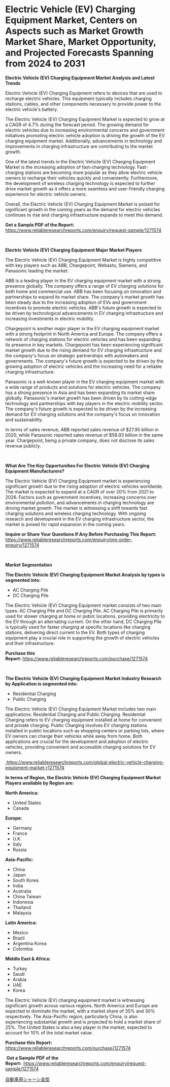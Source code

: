 <p><h1>Electric Vehicle (EV) Charging Equipment Market, Centers on Aspects such as Market Growth Market Share, Market Opportunity, and Projected Forecasts Spanning from 2024 to 2031</h1></p><p><strong>Electric Vehicle (EV) Charging Equipment Market Analysis and Latest Trends</strong></p>
<p><p>Electric Vehicle (EV) Charging Equipment refers to devices that are used to recharge electric vehicles. This equipment typically includes charging stations, cables, and other components necessary to provide power to the electric vehicle's battery.</p><p>The Electric Vehicle (EV) Charging Equipment Market is expected to grow at a CAGR of 4.7% during the forecast period. The growing demand for electric vehicles due to increasing environmental concerns and government initiatives promoting electric vehicle adoption is driving the growth of the EV charging equipment market. Additionally, advancements in technology and improvements in charging infrastructure are contributing to the market growth.</p><p>One of the latest trends in the Electric Vehicle (EV) Charging Equipment Market is the increasing adoption of fast-charging technology. Fast-charging stations are becoming more popular as they allow electric vehicle owners to recharge their vehicles quickly and conveniently. Furthermore, the development of wireless charging technology is expected to further drive market growth as it offers a more seamless and user-friendly charging experience for electric vehicle owners.</p><p>Overall, the Electric Vehicle (EV) Charging Equipment Market is poised for significant growth in the coming years as the demand for electric vehicles continues to rise and charging infrastructure expands to meet this demand.</p></p>
<p><strong>Get a Sample PDF of the Report:&nbsp;</strong> <a href="https://www.reliableresearchreports.com/enquiry/request-sample/1271574">https://www.reliableresearchreports.com/enquiry/request-sample/1271574</a></p>
<p>&nbsp;</p>
<p><strong>Electric Vehicle (EV) Charging Equipment Major Market Players</strong></p>
<p><p>The Electric Vehicle (EV) Charging Equipment Market is highly competitive with key players such as ABB, Chargepoint, Webasto, Siemens, and Panasonic leading the market. </p><p>ABB is a leading player in the EV charging equipment market with a strong presence globally. The company offers a range of EV charging solutions for both home and commercial use. ABB has been focusing on innovation and partnerships to expand its market share. The company's market growth has been steady due to the increasing adoption of EVs and government incentives to promote electric vehicles. ABB's future growth is expected to be driven by technological advancements in EV charging infrastructure and increasing investments in electric mobility.</p><p>Chargepoint is another major player in the EV charging equipment market with a strong footprint in North America and Europe. The company offers a network of charging stations for electric vehicles and has been expanding its presence in key markets. Chargepoint has been experiencing significant market growth due to the rising demand for EV charging infrastructure and the company's focus on strategic partnerships with automakers and governments. The company's future growth is expected to be driven by the growing adoption of electric vehicles and the increasing need for a reliable charging infrastructure.</p><p>Panasonic is a well-known player in the EV charging equipment market with a wide range of products and solutions for electric vehicles. The company has a strong presence in Asia and has been expanding its market share globally. Panasonic's market growth has been driven by its cutting-edge technology and partnerships with key players in the electric mobility sector. The company's future growth is expected to be driven by the increasing demand for EV charging solutions and the company's focus on innovation and sustainability.</p><p>In terms of sales revenue, ABB reported sales revenue of $27.95 billion in 2020, while Panasonic reported sales revenue of $58.93 billion in the same year. Chargepoint, being a private company, does not disclose its sales revenue publicly.</p></p>
<p>&nbsp;</p>
<p><strong>What Are The Key Opportunities For Electric Vehicle (EV) Charging Equipment Manufacturers?</strong></p>
<p><p>The Electric Vehicle (EV) Charging Equipment market is experiencing significant growth due to the rising adoption of electric vehicles worldwide. The market is expected to expand at a CAGR of over 20% from 2021 to 2026. Factors such as government incentives, increasing concerns over environmental pollution, and advancements in charging technology are driving market growth. The market is witnessing a shift towards fast charging solutions and wireless charging technology. With ongoing research and development in the EV charging infrastructure sector, the market is poised for rapid expansion in the coming years.</p></p>
<p><strong>Inquire or Share Your Questions If Any Before Purchasing This Report:</strong> <a href="https://www.reliableresearchreports.com/enquiry/pre-order-enquiry/1271574">https://www.reliableresearchreports.com/enquiry/pre-order-enquiry/1271574</a></p>
<p>&nbsp;</p>
<p><strong>Market Segmentation</strong></p>
<p><strong>The Electric Vehicle (EV) Charging Equipment Market Analysis by types is segmented into:</strong></p>
<p><ul><li>AC Charging Pile</li><li>DC Charging Pile</li></ul></p>
<p><p>The Electric Vehicle (EV) Charging Equipment market consists of two main types: AC Charging Pile and DC Charging Pile. AC Charging Pile is primarily used for slower charging at home or public locations, providing electricity to the EV through an alternating current. On the other hand, DC Charging Pile is typically used for faster charging at specific locations like charging stations, delivering direct current to the EV. Both types of charging equipment play a crucial role in supporting the growth of electric vehicles and their infrastructure.</p></p>
<p><strong>Purchase this Report:&nbsp;</strong><a href="https://www.reliableresearchreports.com/purchase/1271574">https://www.reliableresearchreports.com/purchase/1271574</a></p>
<p>&nbsp;</p>
<p><strong>The Electric Vehicle (EV) Charging Equipment Market Industry Research by Application is segmented into:</strong></p>
<p><ul><li>Residential Charging</li><li>Public Charging</li></ul></p>
<p><p>The Electric Vehicle (EV) Charging Equipment Market includes two main applications: Residential Charging and Public Charging. Residential Charging refers to EV charging equipment installed at home for convenient and private charging. Public Charging involves EV charging stations installed in public locations such as shopping centers or parking lots, where EV owners can charge their vehicles while away from home. Both applications are crucial for the development and adoption of electric vehicles, providing convenient and accessible charging solutions for EV owners.</p></p>
<p><a href="https://www.reliableresearchreports.com/global-electric-vehicle-charging-equipment-market-r1271574">&nbsp;https://www.reliableresearchreports.com/global-electric-vehicle-charging-equipment-market-r1271574</a></p>
<p><strong>In terms of Region, the Electric Vehicle (EV) Charging Equipment Market Players available by Region are:</strong></p>
<p>
    <p> <strong> North America: </strong>
        <ul>
            <li>United States</li>
            <li>Canada</li>
        </ul>
        </p> 
    <p> <strong> Europe: </strong>
        <ul>
            <li>Germany</li>
            <li>France</li>
            <li>U.K.</li>
            <li>Italy</li>
            <li>Russia</li>
        </ul>
        </p> 
    <p> <strong> Asia-Pacific: </strong>
        <ul>
            <li>China</li>
            <li>Japan</li>
            <li>South Korea</li>
            <li>India</li>
            <li>Australia</li>
            <li>China Taiwan</li>
            <li>Indonesia</li>
            <li>Thailand</li>
            <li>Malaysia</li>
        </ul>
        </p> 
    <p> <strong> Latin America: </strong>
        <ul>
            <li>Mexico</li>
            <li>Brazil</li>
            <li>Argentina Korea</li>
            <li>Colombia</li>
        </ul>
        </p> 
    <p> <strong> Middle East & Africa: </strong>
        <ul>
            <li>Turkey</li>
            <li>Saudi</li>
            <li>Arabia</li>
            <li>UAE</li>
            <li>Korea</li>
        </ul>
    </p>
    </p>
<p><p>The Electric Vehicle (EV) charging equipment market is witnessing significant growth across various regions. North America and Europe are expected to dominate the market, with a market share of 35% and 30% respectively. The Asia-Pacific region, particularly China, is also experiencing substantial growth and is projected to hold a market share of 25%. The United States is also a key player in the market, expected to account for 10% of the total market value.</p></p>
<p><strong>Purchase this Report: </strong><a href="https://www.reliableresearchreports.com/purchase/1271574">https://www.reliableresearchreports.com/purchase/1271574</a></p>
<p>&nbsp;<strong>Get a Sample PDF of the Report:&nbsp;&nbsp;</strong><a href="https://www.reliableresearchreports.com/enquiry/request-sample/1271574">https://www.reliableresearchreports.com/enquiry/request-sample/1271574</a></p>
<p><strong></strong></p>
<p><p><a href="https://github.com/oqxogxyvqe90775/Market-Research-Report-List-2/blob/main/7361498104635.md">自動車用シャーシ金型</a></p></p>
